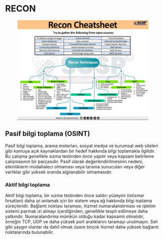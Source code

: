# RECON

<figure><img src="../../.gitbook/assets/image (1).png" alt=""><figcaption></figcaption></figure>

## Pasif bilgi toplama (OSINT)

Pasif bilgi toplama, arama motorları, sosyal medya ve kurumsal web siteleri gibi kamuya açık kaynaklardan bir hedef hakkında bilgi toplamakla ilgilidir. Bu çalışma genellikle sızma testinden önce yapılır veya kapsam belirleme çalışmasının bir parçasıdır. Pasif olarak değerlendirilmesinin nedeni, etkinliklerin müdahaleci olmaması veya tarama sunucuları veya diğer varlıklar gibi yüksek oranda algılanabilir olmamasıdır.

### Aktif bilgi toplama&#x20;

Aktif bilgi toplama, bir sızma testinden önce saldırı yüzeyini (istismar fırsatları) daha iyi anlamak için bir sistem veya ağ hakkında bilgi toplama süreçleridir. Bağlantı noktası taraması, hizmet numaralandırması ve işletim sistemi parmak izi almayı içerdiğinden, genellikle tespit edilmeye daha yatkındır. Numaralandırma mümkün olduğu kadar kapsamlı olmalıdır, örneğin TCP, UDP ve daha yüksek port aralıklarını taramayı unutmayın. Ssh gibi yaygın olanlar da dahil olmak üzere birçok hizmet daha yüksek bağlantı noktalarında bulunabilir.
